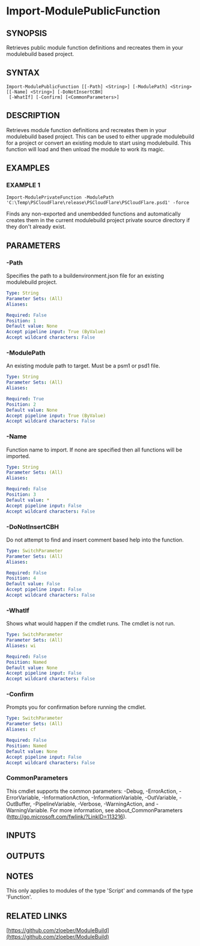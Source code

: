 ﻿---
external help file: ModuleBuild-help.xml
Module Name: ModuleBuild
online version: https://github.com/zloeber/ModuleBuild
schema: 2.0.0
---

# Import-ModulePublicFunction

## SYNOPSIS
Retrieves public module function definitions and recreates them in your modulebuild based project.

## SYNTAX

```
Import-ModulePublicFunction [[-Path] <String>] [-ModulePath] <String> [[-Name] <String>] [-DoNotInsertCBH]
 [-WhatIf] [-Confirm] [<CommonParameters>]
```

## DESCRIPTION
Retrieves module function definitions and recreates them in your modulebuild based project.
This can be used to either upgrade modulebuild for a project or convert an existing module to start using modulebuild.
This function will load and then unload the module to work its magic.

## EXAMPLES

### EXAMPLE 1
```
Import-ModulePrivateFunction -ModulePath 'C:\Temp\PSCloudFlare\release\PSCloudFlare\PSCloudFlare.psd1' -force
```

Finds any non-exported and unembedded functions and automatically creates them in the current modulebuild project private source directory if they don't already exist.

## PARAMETERS

### -Path
Specifies the path to a buildenvironment.json file for an existing modulebuild project.

```yaml
Type: String
Parameter Sets: (All)
Aliases:

Required: False
Position: 1
Default value: None
Accept pipeline input: True (ByValue)
Accept wildcard characters: False
```

### -ModulePath
An existing module path to target.
Must be a psm1 or psd1 file.

```yaml
Type: String
Parameter Sets: (All)
Aliases:

Required: True
Position: 2
Default value: None
Accept pipeline input: True (ByValue)
Accept wildcard characters: False
```

### -Name
Function name to import.
If none are specified then all functions will be imported.

```yaml
Type: String
Parameter Sets: (All)
Aliases:

Required: False
Position: 3
Default value: *
Accept pipeline input: False
Accept wildcard characters: False
```

### -DoNotInsertCBH
Do not attempt to find and insert comment based help into the function.

```yaml
Type: SwitchParameter
Parameter Sets: (All)
Aliases:

Required: False
Position: 4
Default value: False
Accept pipeline input: False
Accept wildcard characters: False
```

### -WhatIf
Shows what would happen if the cmdlet runs.
The cmdlet is not run.

```yaml
Type: SwitchParameter
Parameter Sets: (All)
Aliases: wi

Required: False
Position: Named
Default value: None
Accept pipeline input: False
Accept wildcard characters: False
```

### -Confirm
Prompts you for confirmation before running the cmdlet.

```yaml
Type: SwitchParameter
Parameter Sets: (All)
Aliases: cf

Required: False
Position: Named
Default value: None
Accept pipeline input: False
Accept wildcard characters: False
```

### CommonParameters
This cmdlet supports the common parameters: -Debug, -ErrorAction, -ErrorVariable, -InformationAction, -InformationVariable, -OutVariable, -OutBuffer, -PipelineVariable, -Verbose, -WarningAction, and -WarningVariable.
For more information, see about_CommonParameters (http://go.microsoft.com/fwlink/?LinkID=113216).

## INPUTS

## OUTPUTS

## NOTES
This only applies to modules of the type 'Script' and commands of the type 'Function'.

## RELATED LINKS

[https://github.com/zloeber/ModuleBuild](https://github.com/zloeber/ModuleBuild)

